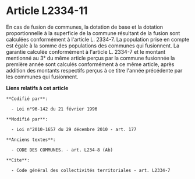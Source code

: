 # Article L2334-11

En cas de fusion de communes, la dotation de base et la dotation proportionnelle à la superficie de la commune résultant de
la fusion sont calculées conformément à l'article L. 2334-7. La population prise en compte est égale à la somme des
populations des communes qui fusionnent.  La garantie calculée conformément à l'article L. 2334-7 et le montant mentionné au
3° du même article perçus par la commune fusionnée la première année sont calculés conformément à ce même article, après
addition des montants respectifs perçus à ce titre l'année précédente par les communes qui fusionnent.

**Liens relatifs à cet article**

	**Codifié par**:

	  - Loi n°96-142 du 21 février 1996

	**Modifié par**:

	  - Loi n°2010-1657 du 29 décembre 2010 - art. 177

	**Anciens textes**:

	  - CODE DES COMMUNES. - art. L234-8 (Ab)

	**Cite**:

	  - Code général des collectivités territoriales - art. L2334-7
